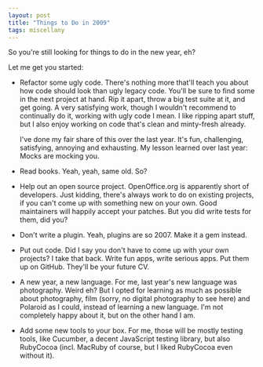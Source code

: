 ```yaml
---
layout: post
title: "Things to Do in 2009"
tags: miscellany
---
```

So you're still looking for things to do in the new year, eh?

Let me get you started:

* Refactor some ugly code. There's nothing more that'll teach you about how code should look than ugly legacy code. You'll be sure to find some in the next project at hand. Rip it apart, throw a big test suite at it, and get going. A very satisfying work, though I wouldn't recommend to continually do it, working with ugly code I mean. I like ripping apart stuff, but I also enjoy working on code that's clean and minty-fresh already.

  I've done my fair share of this over the last year. It's fun, challenging, satisfying, annoying and exhausting. My lesson learned over last year: Mocks are mocking you.

* Read books. Yeah, yeah, same old. So?

* Help out an open source project. OpenOffice.org is apparently short of developers.  Just kidding, there's always work to do on existing projects, if you can't come up with something new on your own. Good maintainers will happily accept your patches. But you did write tests for them, did you?

* Don't write a plugin. Yeah, plugins are so 2007. Make it a gem instead.

* Put out code. Did I say you don't have to come up with your own projects? I take that back. Write fun apps, write serious apps. Put them up on GitHub. They'll be your future CV.

* A new year, a new language. For me, last year's new language was photography. Weird eh? But I opted for learning as much as possible about photography, film (sorry, no digital photography to see here) and Polaroid as I could, instead of learning a new language. I'm not completely happy about it, but on the other hand I am.

* Add some new tools to your box. For me, those will be mostly testing tools, like Cucumber, a decent JavaScript testing library, but also RubyCocoa (incl. MacRuby of course, but I liked RubyCocoa even without it).